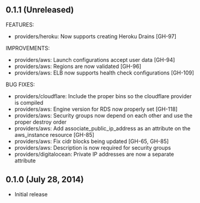 ## 0.1.1 (Unreleased)

FEATURES:

  * providers/heroku: Now supports creating Heroku Drains [GH-97]

IMPROVEMENTS:

  * providers/aws: Launch configurations accept user data [GH-94]
  * providers/aws: Regions are now validated [GH-96]
  * providers/aws: ELB now supports health check configurations [GH-109]

BUG FIXES:

  * providers/cloudflare: Include the proper bins so the cloudflare
    provider is compiled
  * providers/aws: Engine version for RDS now properly set [GH-118]
  * providers/aws: Security groups now depend on each other and
    use the proper destroy order
  * providers/aws: Add associate_public_ip_address as an attribute on
    the aws_instance resource [GH-85]
  * providers/aws: Fix cidr blocks being updated [GH-65, GH-85]
  * providers/aws: Description is now required for security groups
  * providers/digitalocean: Private IP addresses are now a separate
    attribute

## 0.1.0 (July 28, 2014)

  * Initial release

